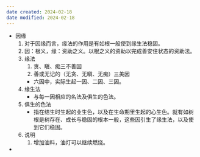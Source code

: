 ```yaml
---
date created: 2024-02-18
date modified: 2024-02-18
---
```

- 因缘
    1. 对于因缘而言，缘法的作用是有如根一般使到缘生法稳固。
    2. 因：根义，缘：资助之义。以根之义的资助以完成善安住状态的资助法。
    3. 缘法
        1. 贪、瞋、痴三不善因
        2. 善或无记的（无贪、无瞋、无痴）三美因
        - 六因中，实际生起一因、二因、三因。
    4. 缘生法
        - 与每一因相应的名法及俱生的色法。
    5. 俱生的色法
        - 指在结生时生起的业生色，以及在生命期里生起的心生色。就有如树根是树存在、成长与稳固的根本一般，这些因引生了缘生法，以及使到它们稳固。 
    6. 说明
        1. 增加油料，油灯可以继续燃烧。
- 
